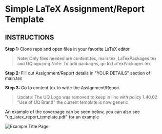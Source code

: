 # Simple LaTeX Assignment/Report Template

## INSTRUCTIONS

**Step 1:** Clone repo and open files in your favorite LaTeX editor

> Note: Only files needed are content.tex, main.tex, LaTexPackages.tex and UQlogo.png
> Note: To add packages, go to LaTexPackages.tex

**Step 2:** Fill out Assignment/Report details in "YOUR DETAILS" section of main.tex

**Step 3:** Go to content.tex to write the Assignment/Report

> Update: The UQ Logo was removed to keep in line with policy 1.40.02 "Use of UQ Brand" the current template is now generic

An example of the coverpage can be seen below, you can also see "uq_latex_report_template.pdf" for an example

![Example Title Page](https://github.com/blakerowden/uq-latex-report-template/blob/main/example_titlepage2.png)
